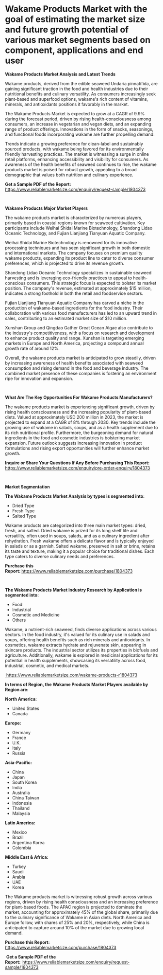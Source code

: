 <p><h1>Wakame Products Market with the goal of estimating the market size and future growth potential of various market segments based on component, applications and end user</h1></p><p><strong>Wakame Products Market Analysis and Latest Trends</strong></p>
<p><p>Wakame products, derived from the edible seaweed Undaria pinnatifida, are gaining significant traction in the food and health industries due to their nutritional benefits and culinary versatility. As consumers increasingly seek plant-based and superfood options, wakame's rich content of vitamins, minerals, and antioxidants positions it favorably in the market.</p><p>The Wakame Products Market is expected to grow at a CAGR of 9.9% during the forecast period, driven by rising health-consciousness among consumers, an increase in vegetarian and vegan diets, and an expanding range of product offerings. Innovations in the form of snacks, seasonings, and functional foods incorporating wakame are further propelling demand.</p><p>Trends indicate a growing preference for clean-label and sustainably sourced products, with wakame being favored for its environmentally friendly harvesting practices. The market is witnessing a surge in online retail platforms, enhancing accessibility and visibility for consumers. As awareness of the health benefits of seaweed continues to rise, the wakame products market is poised for robust growth, appealing to a broad demographic that values both nutrition and culinary experience.</p></p>
<p><strong>Get a Sample PDF of the Report:&nbsp;</strong> <a href="https://www.reliablemarketsize.com/enquiry/request-sample/1804373?utm_campaign=3584&utm_medium=2&utm_source=Github&utm_content=ia&utm_term=16042025&utm_id=wakame-products">https://www.reliablemarketsize.com/enquiry/request-sample/1804373</a></p>
<p>&nbsp;</p>
<p><strong>Wakame Products Major Market Players</strong></p>
<p><p>The wakame products market is characterized by numerous players, primarily based in coastal regions known for seaweed cultivation. Key participants include Weihai Shidai Marine Biotechnology, Shandong Lidao Oceanic Technology, and Fujian Lianjiang Tianyuan Aquatic Company. </p><p>Weihai Shidai Marine Biotechnology is renowned for its innovative processing techniques and has seen significant growth in both domestic and international markets. The company focuses on premium quality wakame products, expanding its product line to cater to diverse consumer preferences, which is projected to drive its revenue growth.</p><p>Shandong Lidao Oceanic Technology specializes in sustainable seaweed harvesting and is leveraging eco-friendly practices to appeal to health-conscious consumers. This strategic focus is expected to bolster its market position. The company's revenue, estimated at approximately $15 million, indicates a strong foothold in both the retail and foodservice sectors.</p><p>Fujian Lianjiang Tianyuan Aquatic Company has carved a niche in the production of wakame-based ingredients for the food industry. Their collaboration with various food manufacturers has led to an upward trend in sales, contributing to an estimated market size of $10 million. </p><p>Xunshan Group and Qingdao Gather Great Ocean Algae also contribute to the industry's competitiveness, with a focus on research and development to enhance product quality and range. Xunshan is targeting emerging markets in Europe and North America, projecting a compound annual growth rate of around 12%.</p><p>Overall, the wakame products market is anticipated to grow steadily, driven by increasing awareness of health benefits associated with seaweed consumption and rising demand in the food and beverage industry. The combined market presence of these companies is fostering an environment ripe for innovation and expansion.</p></p>
<p>&nbsp;</p>
<p><strong>What Are The Key Opportunities For Wakame Products Manufacturers?</strong></p>
<p><p>The wakame products market is experiencing significant growth, driven by rising health consciousness and the increasing popularity of plant-based diets. Valued at approximately USD 200 million in 2023, the market is projected to expand at a CAGR of 8% through 2030. Key trends include the growing use of wakame in salads, soups, and as a health supplement due to its rich nutritional profile. Furthermore, the burgeoning demand for natural ingredients in the food and cosmetic industries is bolstering market expansion. Future outlook suggests increasing innovation in product formulations and rising export opportunities will further enhance market growth.</p></p>
<p><strong>Inquire or Share Your Questions If Any Before Purchasing This Report:</strong> <a href="https://www.reliablemarketsize.com/enquiry/pre-order-enquiry/1804373?utm_campaign=3584&utm_medium=2&utm_source=Github&utm_content=ia&utm_term=16042025&utm_id=wakame-products">https://www.reliablemarketsize.com/enquiry/pre-order-enquiry/1804373</a></p>
<p>&nbsp;</p>
<p><strong>Market Segmentation</strong></p>
<p><strong>The Wakame Products Market Analysis by types is segmented into:</strong></p>
<p><ul><li>Dried Type</li><li>Fresh Type</li><li>Salted Type</li></ul></p>
<p><p>Wakame products are categorized into three main market types: dried, fresh, and salted. Dried wakame is prized for its long shelf life and versatility, often used in soups, salads, and as a culinary ingredient after rehydration. Fresh wakame offers a delicate flavor and is typically enjoyed in salads or as a garnish. Salted wakame, preserved in salt or brine, retains its taste and texture, making it a popular choice for traditional dishes. Each type caters to diverse culinary needs and preferences.</p></p>
<p><strong>Purchase this Report:&nbsp;</strong><a href="https://www.reliablemarketsize.com/purchase/1804373?utm_campaign=3584&utm_medium=2&utm_source=Github&utm_content=ia&utm_term=16042025&utm_id=wakame-products">https://www.reliablemarketsize.com/purchase/1804373</a></p>
<p>&nbsp;</p>
<p><strong>The Wakame Products Market Industry Research by Application is segmented into:</strong></p>
<p><ul><li>Food</li><li>Industrial</li><li>Cosmetic and Medicine</li><li>Others</li></ul></p>
<p><p>Wakame, a nutrient-rich seaweed, finds diverse applications across various sectors. In the food industry, it's valued for its culinary use in salads and soups, offering health benefits such as rich minerals and antioxidants. In cosmetics, wakame extracts hydrate and rejuvenate skin, appearing in skincare products. The industrial sector utilizes its properties in biofuels and agriculture. Additionally, wakame is explored in medicinal applications for its potential in health supplements, showcasing its versatility across food, industrial, cosmetic, and medical markets.</p></p>
<p><a href="https://www.reliablemarketsize.com/wakame-products-r1804373?utm_campaign=3584&utm_medium=2&utm_source=Github&utm_content=ia&utm_term=16042025&utm_id=wakame-products">&nbsp;https://www.reliablemarketsize.com/wakame-products-r1804373</a></p>
<p><strong>In terms of Region, the Wakame Products Market Players available by Region are:</strong></p>
<p>
    <p> <strong> North America: </strong>
        <ul>
            <li>United States</li>
            <li>Canada</li>
        </ul>
        </p> 
    <p> <strong> Europe: </strong>
        <ul>
            <li>Germany</li>
            <li>France</li>
            <li>U.K.</li>
            <li>Italy</li>
            <li>Russia</li>
        </ul>
        </p> 
    <p> <strong> Asia-Pacific: </strong>
        <ul>
            <li>China</li>
            <li>Japan</li>
            <li>South Korea</li>
            <li>India</li>
            <li>Australia</li>
            <li>China Taiwan</li>
            <li>Indonesia</li>
            <li>Thailand</li>
            <li>Malaysia</li>
        </ul>
        </p> 
    <p> <strong> Latin America: </strong>
        <ul>
            <li>Mexico</li>
            <li>Brazil</li>
            <li>Argentina Korea</li>
            <li>Colombia</li>
        </ul>
        </p> 
    <p> <strong> Middle East & Africa: </strong>
        <ul>
            <li>Turkey</li>
            <li>Saudi</li>
            <li>Arabia</li>
            <li>UAE</li>
            <li>Korea</li>
        </ul>
    </p>
    </p>
<p><p>The Wakame products market is witnessing robust growth across various regions, driven by rising health consciousness and an increasing preference for plant-based foods. The APAC region is projected to dominate the market, accounting for approximately 45% of the global share, primarily due to the culinary significance of Wakame in Asian diets. North America and Europe follow, with shares of 25% and 20%, respectively, while China is anticipated to capture around 10% of the market due to growing local demand.</p></p>
<p><strong>Purchase this Report: </strong><a href="https://www.reliablemarketsize.com/purchase/1804373?utm_campaign=3584&utm_medium=2&utm_source=Github&utm_content=ia&utm_term=16042025&utm_id=wakame-products">https://www.reliablemarketsize.com/purchase/1804373</a></p>
<p>&nbsp;<strong>Get a Sample PDF of the Report:&nbsp;&nbsp;</strong><a href="https://www.reliablemarketsize.com/enquiry/request-sample/1804373?utm_campaign=3584&utm_medium=2&utm_source=Github&utm_content=ia&utm_term=16042025&utm_id=wakame-products">https://www.reliablemarketsize.com/enquiry/request-sample/1804373</a></p>
<p><strong></strong></p>
<p><p></p><p></p><p></p></p>